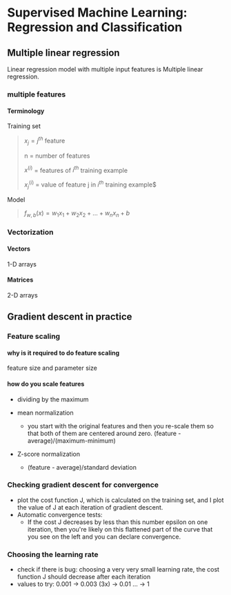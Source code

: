 # Supervised Machine Learning: Regression and Classification

## Multiple linear regression

Linear regression model with multiple input features is Multiple linear regression.

### multiple features

#### Terminology
Training set
   > $x_j = j^{th}$ feature
   > 
   > n = number of features
   > 
   > $x^{(i)}$ = features of $i^{th}$ training example
   > 
   > $x_j^{(i)}$ = value of feature j in  $i^{th}$ training example$

Model
   > $f_{w,b}(x) = w_1x_1 + w_2x_2 + ... + w_nx_n + b$
   > 

### Vectorization

#### Vectors
1-D arrays
#### Matrices
2-D arrays


## Gradient descent in practice

### Feature scaling
#### why is it required to do feature scaling
feature size and parameter size


#### how do you scale features
- dividing by the maximum
- mean normalization 

  - you start with the original features and then you re-scale them so that both of them are centered around zero.
  (feature - average)/(maximum-minimum)
- Z-score normalization

  - (feature - average)/standard deviation
  
### Checking gradient descent for convergence
- plot the cost function J, which is calculated on the training set, and I plot the value of J at each iteration of gradient descent.
- Automatic convergence tests:
  - If the cost J decreases by less than this number epsilon on one iteration, then you're likely on this flattened part of the curve that you see on the left and you can declare convergence. 

### Choosing the learning rate
- check if there is bug: choosing a very very small learning rate, the cost function J should decrease after each iteration
- values to try: 0.001 -> 0.003 (3x) -> 0.01 ... -> 1









